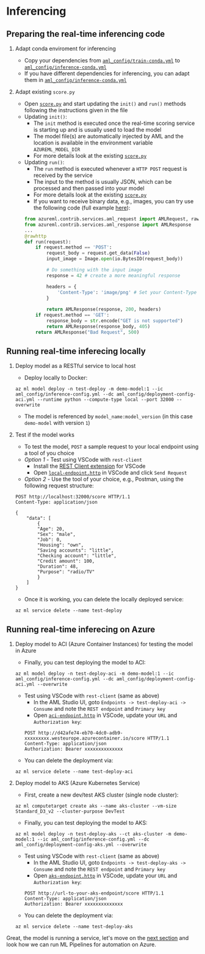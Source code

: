 # Inferencing

## Preparing the real-time inferencing code

1. Adapt conda enviroment for inferencing
    * Copy your dependencies from [`aml_config/train-conda.yml`](../src/model1/aml_config/train-conda.yml) to [`aml_config/inference-conda.yml`](../src/model1/aml_config/inference-conda.yml)
    * If you have different dependencies for inferencing, you can adapt them in [`aml_config/inference-conda.yml`](../src/model1/aml_config/train-conda.yml)

1. Adapt existing `score.py`
    * Open [`score.py`](../src/model1/score.py) and start updating the `init()` and `run()` methods following the instructions given in the file
    * Updating `init()`:
        * The `init` method is executed once the real-time scoring service is starting up and is usually used to load the model
        * The model file(s) are automatically injected by AML and the location is available in the environment variable `AZUREML_MODEL_DIR`
        * For more details look at the existing [`score.py`](../src/model1/score.py)
    * Updating `run()`:
        * The `run` method is executed whenever a `HTTP POST` request is received by the service
        * The input to the method is usually JSON, which can be processed and then passed into your model
        * For more details look at the existing [`score.py`](../src/model1/score.py)
        * If you want to receive binary data, e.g., images, you can try use the following code (full example [here](https://github.com/csiebler/unet-pytorch-azureml/blob/master/model/score.py)):
        ```python
        from azureml.contrib.services.aml_request import AMLRequest, rawhttp
        from azureml.contrib.services.aml_response import AMLResponse
        ...
        @rawhttp
        def run(request):
            if request.method == 'POST':
                request_body = request.get_data(False)
                input_image = Image.open(io.BytesIO(request_body))

                # Do something with the input image
                response = 42 # create a more meaningful response

                headers = {
                    'Content-Type': 'image/png' # Set your Content-Type of the response
                }
                
                return AMLResponse(response, 200, headers)
            if request.method == 'GET':
                response_body = str.encode("GET is not supported")
                return AMLResponse(response_body, 405)
            return AMLResponse("Bad Request", 500)
        ```

## Running real-time inferecing locally

1. Deploy model as a RESTful service to local host 
    * Deploy locally to Docker:
    ```
    az ml model deploy -n test-deploy -m demo-model:1 --ic aml_config/inference-config.yml --dc aml_config/deployment-config-aci.yml --runtime python --compute-type local --port 32000 --overwrite
    ```
    * The model is referenced by `model_name:model_version` (in this case `demo-model` with version `1`)

1. Test if the model works
    * To test the model, `POST` a sample request to your local endpoint using a tool of you choice
    * *Option 1* - Test using VSCode with `rest-client`
      * Install the [REST Client extension](https://marketplace.visualstudio.com/items?itemName=humao.rest-client) for VSCode
      * Open [`local-endpoint.http`](../src/model1/tests/local-endpoint.http) in VSCode and click `Send Request`
    * *Option 2* - Use the tool of your choice, e.g., Postman, using the following request structure:
    ```
    POST http://localhost:32000/score HTTP/1.1
    Content-Type: application/json

    { 
        "data": [
            {
            "Age": 20,
            "Sex": "male",
            "Job": 0,
            "Housing": "own",
            "Saving accounts": "little",
            "Checking account": "little",
            "Credit amount": 100,
            "Duration": 48,
            "Purpose": "radio/TV"
            }
        ]
    }
    ```
    * Once it is working, you can delete the locally deployed service:
    ```
    az ml service delete --name test-deploy
    ```

## Running real-time inferecing on Azure

1. Deploy model to ACI (Azure Container Instances) for testing the model in Azure
    * Finally, you can test deploying the model to ACI:
    ```
    az ml model deploy -n test-deploy-aci -m demo-model:1 --ic aml_config/inference-config.yml --dc aml_config/deployment-config-aci.yml --overwrite
    ```
    * Test using VSCode with `rest-client` (same as above)
      * In the AML Studio UI, goto `Endpoints -> test-deploy-aci -> Consume` and note the `REST endpoint` and `Primary key`
      * Open [`aci-endpoint.http`](../src/model1/tests/aci-endpoint.http) in VSCode, update your `URL` and `Authorization key`:
      ```
      POST http://d42afe74-eb70-4dc0-adb9-xxxxxxxxx.westeurope.azurecontainer.io/score HTTP/1.1
      Content-Type: application/json
      Authorization: Bearer xxxxxxxxxxxxxx
      ```
    * You can delete the deployment via:
    ```
    az ml service delete --name test-deploy-aci
    ```

1. Deploy model to AKS (Azure Kubernetes Service)
    * First, create a new dev/test AKS cluster (single node cluster):
    ```
    az ml computetarget create aks --name aks-cluster --vm-size Standard_D3_v2 --cluster-purpose DevTest
    ```
    * Finally, you can test deploying the model to AKS:
    ```
    az ml model deploy -n test-deploy-aks --ct aks-cluster -m demo-model:1 --ic aml_config/inference-config.yml --dc aml_config/deployment-config-aks.yml --overwrite
    ```
    * Test using VSCode with `rest-client` (same as above)
      * In the AML Studio UI, goto `Endpoints -> test-deploy-aks -> Consume` and note the `REST endpoint` and `Primary key`
      * Open [`aks-endpoint.http`](../src/model1/tests/aks-endpoint.http) in VSCode, update your `URL` and `Authorization key`:
      ```
      POST http://url-to-your-aks-endpoint/score HTTP/1.1
      Content-Type: application/json
      Authorization: Bearer xxxxxxxxxxxxxx
      ```
    * You can delete the deployment via:
    ```
    az ml service delete --name test-deploy-aks
    ```

Great, the model is running a service, let's move on the [next section](03-pipelines.md) and look how we can run ML Pipelines for automation on Azure.